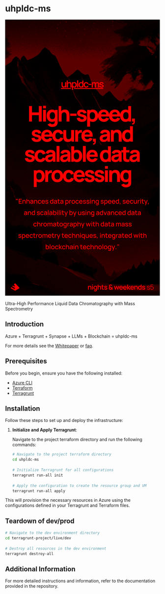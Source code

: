 # uhpldc-ms

![promo](docs/spectreseek_promo.png)


Ultra-High Performance Liquid Data Chromatography with Mass Spectrometry

## Introduction

Azure + Terragrunt + Synapse + LLMs + Blockchain = uhpldc-ms

For more details see the [Whitepaper](docs/whitepaper_to_be_pdf.md)
or [faq](docs/faq.md).

## Prerequisites

Before you begin, ensure you have the following installed:

- [Azure CLI](https://docs.microsoft.com/en-us/cli/azure/install-azure-cli)
- [Terraform](https://learn.hashicorp.com/tutorials/terraform/install-cli)
- [Terragrunt](https://terragrunt.gruntwork.io/docs/getting-started/install/)

## Installation

Follow these steps to set up and deploy the infrastructure:

1. **Initialize and Apply Terragrunt**:

    Navigate to the project terraform directory and run the following commands:

    ```sh
    # Navigate to the project terraform directory
    cd uhpldc-ms

    # Initialize Terragrunt for all configurations
    terragrunt run-all init

    # Apply the configuration to create the resource group and VM
    terragrunt run-all apply
    ```

This will provision the necessary resources in Azure using the configurations defined in your Terragrunt and Terraform files.

## Teardown of dev/prod

```sh
# Navigate to the dev environment directory
cd terragrunt-project/live/dev

# Destroy all resources in the dev environment
terragrunt destroy-all
```

## Additional Information

For more detailed instructions and information, refer to the documentation provided in the repository.
